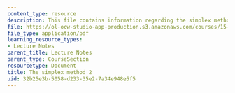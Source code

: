 ```yaml
---
content_type: resource
description: This file contains information regarding the simplex method 2.
file: https://ol-ocw-studio-app-production.s3.amazonaws.com/courses/15-053-optimization-methods-in-management-science-spring-2013/32b25e3b5058d23335e27a34e948e5f5_MIT15_053S13_lec5.pdf
file_type: application/pdf
learning_resource_types:
- Lecture Notes
parent_title: Lecture Notes
parent_type: CourseSection
resourcetype: Document
title: The simplex method 2
uid: 32b25e3b-5058-d233-35e2-7a34e948e5f5
---
```


